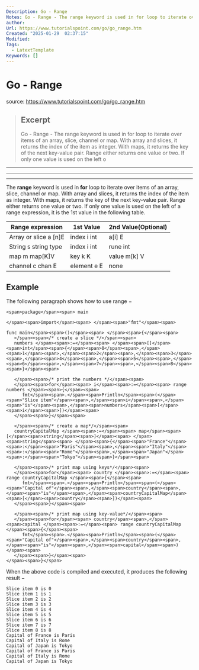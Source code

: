 ```yaml
---
Description: Go - Range
Notes: Go - Range - The range keyword is used in for loop to iterate over items of an array, slice, channel or map. With array and slices, it returns the index of the item as integer. With maps, it returns the key of the next key-value pair. Range either returns one value or two. If only one value is used on the left o
author: 
Url: https://www.tutorialspoint.com/go/go_range.htm
Created: "2025-01-29  02:37:15"
Modified: 
Tags:
  - LatextTemplate
Keywords: []
---
```


# Go - Range

source: https://www.tutorialspoint.com/go/go_range.htm

> ## Excerpt
> Go - Range - The range keyword is used in for loop to iterate over items of an array, slice, channel or map. With array and slices, it returns the index of the item as integer. With maps, it returns the key of the next key-value pair. Range either returns one value or two. If only one value is used on the left o

---
___

___

The **range** keyword is used in **for** loop to iterate over items of an array, slice, channel or map. With array and slices, it returns the index of the item as integer. With maps, it returns the key of the next key-value pair. Range either returns one value or two. If only one value is used on the left of a range expression, it is the 1st value in the following table.

| Range expression | 1st Value | 2nd Value(Optional) |
| --- | --- | --- |
| Array or slice a \[n\]E | index i int | a\[i\] E |
| String s string type | index i int | rune int |
| map m map\[K\]V | key k K | value m\[k\] V |
| channel c chan E | element e E | none |

## Example

The following paragraph shows how to use range −

```
<span>package</span><span> main

</span><span>import</span><span> </span><span>"fmt"</span><span>

func main</span><span>()</span><span> </span><span>{</span><span>
   </span><span>/* create a slice */</span><span>
   numbers </span><span>:=</span><span> </span><span>[]</span><span>int</span><span>{</span><span>0</span><span>,</span><span>1</span><span>,</span><span>2</span><span>,</span><span>3</span><span>,</span><span>4</span><span>,</span><span>5</span><span>,</span><span>6</span><span>,</span><span>7</span><span>,</span><span>8</span><span>}</span><span> 
   
   </span><span>/* print the numbers */</span><span>
   </span><span>for</span><span> i</span><span>:=</span><span> range numbers </span><span>{</span><span>
      fmt</span><span>.</span><span>Println</span><span>(</span><span>"Slice item"</span><span>,</span><span>i</span><span>,</span><span>"is"</span><span>,</span><span>numbers</span><span>[</span><span>i</span><span>])</span><span>
   </span><span>}</span><span>
   
   </span><span>/* create a map*/</span><span>
   countryCapitalMap </span><span>:=</span><span> map</span><span>[</span><span>string</span><span>]</span><span> </span><span>string</span><span> </span><span>{</span><span>"France"</span><span>:</span><span>"Paris"</span><span>,</span><span>"Italy"</span><span>:</span><span>"Rome"</span><span>,</span><span>"Japan"</span><span>:</span><span>"Tokyo"</span><span>}</span><span>
   
   </span><span>/* print map using keys*/</span><span>
   </span><span>for</span><span> country </span><span>:=</span><span> range countryCapitalMap </span><span>{</span><span>
      fmt</span><span>.</span><span>Println</span><span>(</span><span>"Capital of"</span><span>,</span><span>country</span><span>,</span><span>"is"</span><span>,</span><span>countryCapitalMap</span><span>[</span><span>country</span><span>])</span><span>
   </span><span>}</span><span>
   
   </span><span>/* print map using key-value*/</span><span>
   </span><span>for</span><span> country</span><span>,</span><span>capital </span><span>:=</span><span> range countryCapitalMap </span><span>{</span><span>
      fmt</span><span>.</span><span>Println</span><span>(</span><span>"Capital of"</span><span>,</span><span>country</span><span>,</span><span>"is"</span><span>,</span><span>capital</span><span>)</span><span>
   </span><span>}</span><span>
</span><span>}</span>
```

When the above code is compiled and executed, it produces the following result −

```
Slice item 0 is 0
Slice item 1 is 1
Slice item 2 is 2
Slice item 3 is 3
Slice item 4 is 4
Slice item 5 is 5
Slice item 6 is 6
Slice item 7 is 7
Slice item 8 is 8
Capital of France is Paris
Capital of Italy is Rome
Capital of Japan is Tokyo
Capital of France is Paris
Capital of Italy is Rome
Capital of Japan is Tokyo
```
